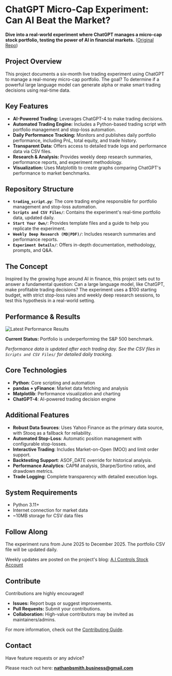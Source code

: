 # ChatGPT Micro-Cap Experiment: Can AI Beat the Market?

**Dive into a real-world experiment where ChatGPT manages a micro-cap stock portfolio, testing the power of AI in financial markets.** ([Original Repo](https://github.com/LuckyOne7777/ChatGPT-Micro-Cap-Experiment))

## Project Overview

This project documents a six-month live trading experiment using ChatGPT to manage a real-money micro-cap portfolio. The goal? To determine if a powerful large language model can generate alpha or make smart trading decisions using real-time data.

## Key Features

*   **AI-Powered Trading:** Leverages ChatGPT-4 to make trading decisions.
*   **Automated Trading Engine:** Includes a Python-based trading script with portfolio management and stop-loss automation.
*   **Daily Performance Tracking:**  Monitors and publishes daily portfolio performance, including PnL, total equity, and trade history.
*   **Transparent Data:** Offers access to detailed trade logs and performance data via CSV files.
*   **Research & Analysis:** Provides weekly deep research summaries, performance reports, and experiment methodology.
*   **Visualization:** Uses Matplotlib to create graphs comparing ChatGPT's performance to market benchmarks.

## Repository Structure

*   **`trading_script.py`**: The core trading engine responsible for portfolio management and stop-loss automation.
*   **`Scripts and CSV Files/`**: Contains the experiment's real-time portfolio data, updated daily.
*   **`Start Your Own/`**: Provides template files and a guide to help you replicate the experiment.
*   **`Weekly Deep Research (MD|PDF)/`**: Includes research summaries and performance reports.
*   **`Experiment Details/`**: Offers in-depth documentation, methodology, prompts, and Q&A.

## The Concept

Inspired by the growing hype around AI in finance, this project sets out to answer a fundamental question: Can a large language model, like ChatGPT, make profitable trading decisions? The experiment uses a $100 starting budget, with strict stop-loss rules and weekly deep research sessions, to test this hypothesis in a real-world setting.

## Performance & Results

![Latest Performance Results](Results.png)

**Current Status:** Portfolio is underperforming the S&P 500 benchmark.

*Performance data is updated after each trading day. See the CSV files in `Scripts and CSV Files/` for detailed daily tracking.*

## Core Technologies

*   **Python**: Core scripting and automation
*   **pandas + yFinance**: Market data fetching and analysis
*   **Matplotlib**: Performance visualization and charting
*   **ChatGPT-4**: AI-powered trading decision engine

## Additional Features

*   **Robust Data Sources**: Uses Yahoo Finance as the primary data source, with Stooq as a fallback for reliability.
*   **Automated Stop-Loss**: Automatic position management with configurable stop-losses.
*   **Interactive Trading**: Includes Market-on-Open (MOO) and limit order support.
*   **Backtesting Support**: ASOF_DATE override for historical analysis.
*   **Performance Analytics**: CAPM analysis, Sharpe/Sortino ratios, and drawdown metrics.
*   **Trade Logging**: Complete transparency with detailed execution logs.

## System Requirements

*   Python 3.11+
*   Internet connection for market data
*   ~10MB storage for CSV data files

## Follow Along

The experiment runs from June 2025 to December 2025. The portfolio CSV file will be updated daily.

Weekly updates are posted on the project's blog: [A.I Controls Stock Account](https://nathanbsmith729.substack.com)

## Contribute

Contributions are highly encouraged!

*   **Issues:** Report bugs or suggest improvements.
*   **Pull Requests:** Submit your contributions.
*   **Collaboration:** High-value contributors may be invited as maintainers/admins.

For more information, check out the [Contributing Guide](https://github.com/LuckyOne7777/ChatGPT-Micro-Cap-Experiment/blob/main/Other/CONTRIBUTING.md).

## Contact

Have feature requests or any advice?

Please reach out here: **nathanbsmith.business@gmail.com**